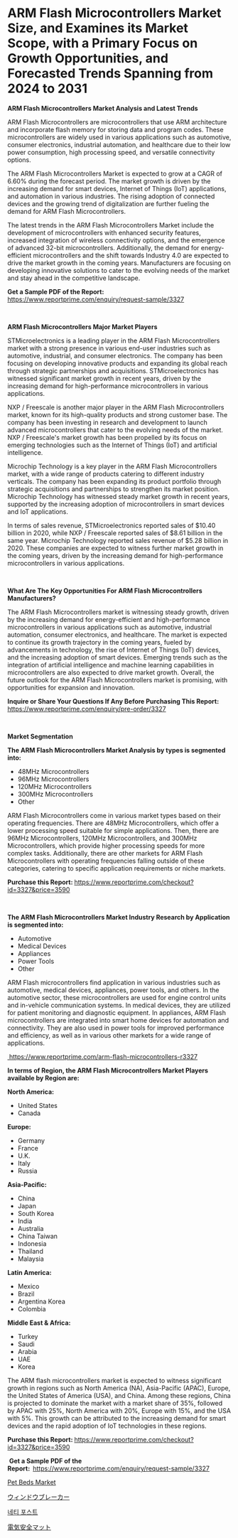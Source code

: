 <p><h1>ARM Flash Microcontrollers Market Size, and Examines its Market Scope, with a Primary Focus on Growth Opportunities, and Forecasted Trends Spanning from 2024 to 2031</h1></p><p><strong>ARM Flash Microcontrollers Market Analysis and Latest Trends</strong></p>
<p><p>ARM Flash Microcontrollers are microcontrollers that use ARM architecture and incorporate flash memory for storing data and program codes. These microcontrollers are widely used in various applications such as automotive, consumer electronics, industrial automation, and healthcare due to their low power consumption, high processing speed, and versatile connectivity options.</p><p>The ARM Flash Microcontrollers Market is expected to grow at a CAGR of 6.60% during the forecast period. The market growth is driven by the increasing demand for smart devices, Internet of Things (IoT) applications, and automation in various industries. The rising adoption of connected devices and the growing trend of digitalization are further fueling the demand for ARM Flash Microcontrollers.</p><p>The latest trends in the ARM Flash Microcontrollers Market include the development of microcontrollers with enhanced security features, increased integration of wireless connectivity options, and the emergence of advanced 32-bit microcontrollers. Additionally, the demand for energy-efficient microcontrollers and the shift towards Industry 4.0 are expected to drive the market growth in the coming years. Manufacturers are focusing on developing innovative solutions to cater to the evolving needs of the market and stay ahead in the competitive landscape.</p></p>
<p><strong>Get a Sample PDF of the Report:&nbsp;</strong> <a href="https://www.reportprime.com/enquiry/request-sample/3327">https://www.reportprime.com/enquiry/request-sample/3327</a></p>
<p>&nbsp;</p>
<p><strong>ARM Flash Microcontrollers Major Market Players</strong></p>
<p><p>STMicroelectronics is a leading player in the ARM Flash Microcontrollers market with a strong presence in various end-user industries such as automotive, industrial, and consumer electronics. The company has been focusing on developing innovative products and expanding its global reach through strategic partnerships and acquisitions. STMicroelectronics has witnessed significant market growth in recent years, driven by the increasing demand for high-performance microcontrollers in various applications.</p><p>NXP / Freescale is another major player in the ARM Flash Microcontrollers market, known for its high-quality products and strong customer base. The company has been investing in research and development to launch advanced microcontrollers that cater to the evolving needs of the market. NXP / Freescale's market growth has been propelled by its focus on emerging technologies such as the Internet of Things (IoT) and artificial intelligence.</p><p>Microchip Technology is a key player in the ARM Flash Microcontrollers market, with a wide range of products catering to different industry verticals. The company has been expanding its product portfolio through strategic acquisitions and partnerships to strengthen its market position. Microchip Technology has witnessed steady market growth in recent years, supported by the increasing adoption of microcontrollers in smart devices and IoT applications.</p><p>In terms of sales revenue, STMicroelectronics reported sales of $10.40 billion in 2020, while NXP / Freescale reported sales of $8.61 billion in the same year. Microchip Technology reported sales revenue of $5.28 billion in 2020. These companies are expected to witness further market growth in the coming years, driven by the increasing demand for high-performance microcontrollers in various applications.</p></p>
<p>&nbsp;</p>
<p><strong>What Are The Key Opportunities For ARM Flash Microcontrollers Manufacturers?</strong></p>
<p><p>The ARM Flash Microcontrollers market is witnessing steady growth, driven by the increasing demand for energy-efficient and high-performance microcontrollers in various applications such as automotive, industrial automation, consumer electronics, and healthcare. The market is expected to continue its growth trajectory in the coming years, fueled by advancements in technology, the rise of Internet of Things (IoT) devices, and the increasing adoption of smart devices. Emerging trends such as the integration of artificial intelligence and machine learning capabilities in microcontrollers are also expected to drive market growth. Overall, the future outlook for the ARM Flash Microcontrollers market is promising, with opportunities for expansion and innovation.</p></p>
<p><strong>Inquire or Share Your Questions If Any Before Purchasing This Report:</strong> <a href="https://www.reportprime.com/enquiry/pre-order/3327">https://www.reportprime.com/enquiry/pre-order/3327</a></p>
<p>&nbsp;</p>
<p><strong>Market Segmentation</strong></p>
<p><strong>The ARM Flash Microcontrollers Market Analysis by types is segmented into:</strong></p>
<p><ul><li>48MHz Microcontrollers</li><li>96MHz Microcontrollers</li><li>120MHz Microcontrollers</li><li>300MHz Microcontrollers</li><li>Other</li></ul></p>
<p><p>ARM Flash Microcontrollers come in various market types based on their operating frequencies. There are 48MHz Microcontrollers, which offer a lower processing speed suitable for simple applications. Then, there are 96MHz Microcontrollers, 120MHz Microcontrollers, and 300MHz Microcontrollers, which provide higher processing speeds for more complex tasks. Additionally, there are other markets for ARM Flash Microcontrollers with operating frequencies falling outside of these categories, catering to specific application requirements or niche markets.</p></p>
<p><strong>Purchase this Report:&nbsp;</strong><a href="https://www.reportprime.com/checkout?id=3327&price=3590">https://www.reportprime.com/checkout?id=3327&price=3590</a></p>
<p>&nbsp;</p>
<p><strong>The ARM Flash Microcontrollers Market Industry Research by Application is segmented into:</strong></p>
<p><ul><li>Automotive</li><li>Medical Devices</li><li>Appliances</li><li>Power Tools</li><li>Other</li></ul></p>
<p><p>ARM Flash microcontrollers find application in various industries such as automotive, medical devices, appliances, power tools, and others. In the automotive sector, these microcontrollers are used for engine control units and in-vehicle communication systems. In medical devices, they are utilized for patient monitoring and diagnostic equipment. In appliances, ARM Flash microcontrollers are integrated into smart home devices for automation and connectivity. They are also used in power tools for improved performance and efficiency, as well as in various other markets for a wide range of applications.</p></p>
<p><a href="https://www.reportprime.com/arm-flash-microcontrollers-r3327">&nbsp;https://www.reportprime.com/arm-flash-microcontrollers-r3327</a></p>
<p><strong>In terms of Region, the ARM Flash Microcontrollers Market Players available by Region are:</strong></p>
<p>
    <p> <strong> North America: </strong>
        <ul>
            <li>United States</li>
            <li>Canada</li>
        </ul>
        </p> 
    <p> <strong> Europe: </strong>
        <ul>
            <li>Germany</li>
            <li>France</li>
            <li>U.K.</li>
            <li>Italy</li>
            <li>Russia</li>
        </ul>
        </p> 
    <p> <strong> Asia-Pacific: </strong>
        <ul>
            <li>China</li>
            <li>Japan</li>
            <li>South Korea</li>
            <li>India</li>
            <li>Australia</li>
            <li>China Taiwan</li>
            <li>Indonesia</li>
            <li>Thailand</li>
            <li>Malaysia</li>
        </ul>
        </p> 
    <p> <strong> Latin America: </strong>
        <ul>
            <li>Mexico</li>
            <li>Brazil</li>
            <li>Argentina Korea</li>
            <li>Colombia</li>
        </ul>
        </p> 
    <p> <strong> Middle East & Africa: </strong>
        <ul>
            <li>Turkey</li>
            <li>Saudi</li>
            <li>Arabia</li>
            <li>UAE</li>
            <li>Korea</li>
        </ul>
    </p>
    </p>
<p><p>The ARM flash microcontrollers market is expected to witness significant growth in regions such as North America (NA), Asia-Pacific (APAC), Europe, the United States of America (USA), and China. Among these regions, China is projected to dominate the market with a market share of 35%, followed by APAC with 25%, North America with 20%, Europe with 15%, and the USA with 5%. This growth can be attributed to the increasing demand for smart devices and the rapid adoption of IoT technologies in these regions.</p></p>
<p><strong>Purchase this Report: </strong><a href="https://www.reportprime.com/checkout?id=3327&price=3590">https://www.reportprime.com/checkout?id=3327&price=3590</a></p>
<p>&nbsp;<strong>Get a Sample PDF of the Report:&nbsp;&nbsp;</strong><a href="https://www.reportprime.com/enquiry/request-sample/3327">https://www.reportprime.com/enquiry/request-sample/3327</a></p>
<p><strong></strong></p>
<p><p><a href="https://issuu.com/reportprime-2/docs/pet-beds-market-size-2030.pptx">Pet Beds Market</a></p><p><a href="https://github.com/HershelKris/Market-Research-Report-List-1/blob/main/633876072938.md">ウィンドウブレーカー</a></p><p><a href="https://github.com/apple8975768/Market-Research-Report-List-1/blob/main/998790069734.md">네티 포스트</a></p><p><a href="https://github.com/CarlieShields/Market-Research-Report-List-1/blob/main/671259272937.md">電気安全マット</a></p></p>